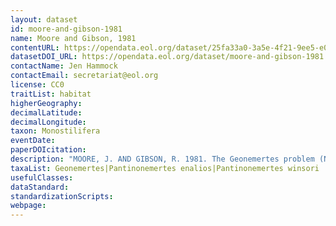 ```yaml
---
layout: dataset
id: moore-and-gibson-1981
name: Moore and Gibson, 1981
contentURL: https://opendata.eol.org/dataset/25fa33a0-3a5e-4f21-9ee5-e08585b7a03d/resource/9c27be10-1d03-42d4-aef3-7a5091b7cf49/download/mooregibson1981.zip
datasetDOI_URL: https://opendata.eol.org/dataset/moore-and-gibson-1981
contactName: Jen Hammock
contactEmail: secretariat@eol.org
license: CC0
traitList: habitat
higherGeography:
decimalLatitude:
decimalLongitude:
taxon: Monostilifera
eventDate:
paperDOIcitation: 
description: "MOORE, J. AND GIBSON, R. 1981. The Geonemertes problem (Nemertea). J. Zool., Lond. (1981) 194, 175-201 "
taxaList: Geonemertes|Pantinonemertes enalios|Pantinonemertes winsori
usefulClasses:
dataStandard:
standardizationScripts:
webpage:
---
```


